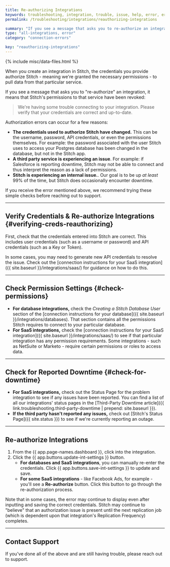 ```yaml
---
title: Re-authorizing Integrations
keywords: troubleshooting, integration, trouble, issue, help, error, errors, reauthorize, re-auth, credentials, authorization
permalink: /troubleshooting/integrations/reauthorizing-integrations

summary: "If you see a message that asks you to re-authorize an integration, it means that Stitch's permissions to that service have been revoked."
type: "all-integrations, error"
category: "connection-errors"

key: "reauthorizing-integrations"
---
```

{% include misc/data-files.html %}

When you create an integration in Stitch, the credentials you provide authorize Stitch - meaning we're granted the necessary permissions - to pull data from that particular service.

If you see a message that asks you to "re-authorize" an integration, it means that Stitch's permissions to that service have been revoked:

> We're having some trouble connecting to your integration. Please verify that your credentials are correct and up-to-date.

Authorization errors can occur for a few reasons:

- **The credentials used to authorize Stitch have changed.** This can be the username, password, API credentials, or even the permissions themselves. For example: the password associated with the user Stitch uses to access your Postgres database has been changed in the database, but not in the Stitch app.
- **A third party service is experiencing an issue**. For example: if Salesforce is reporting downtime, Stitch may not be able to connect and thus interpret the reason as a lack of permissions.
- **Stitch is experiencing an internal issue.**. Our goal is to be up *at least* 99% of the time, but Stitch does occasionally encounter downtime.

If you receive the error mentioned above, we recommend trying these simple checks before reaching out to support.

---

## Verify Credentials & Re-authorize Integrations {#verifying-creds-reauthorizing}

First, check that the credentials entered into Stitch are correct. This includes user credentials (such as a username or password) and API credentials (such as a Key or Token).

In some cases, you may need to generate new API credentials to resolve the issue. Check out the [connection instructions for your SaaS integration]({{ site.baseurl }}/integrations/saas/) for guidance on how to do this.

---

## Check Permission Settings {#check-permissions}

- **For database integrations,** check the *Creating a Stitch Database User* section of the [connection instructions for your database]({{ site.baseurl }}/integrations/databases). That section contains all the permissions Stitch requires to connect to your particular database.
- **For SaaS integrations,** check the [connection instructions for your SaaS integration]({{ site.baseurl }}/integrations/saas/) to see if that particular integration has any permission requirements. Some integrations - such as NetSuite or Marketo - require certain permissions or roles to access data.

---

## Check for Reported Downtime {#check-for-downtime}

- **For SaaS integrations,** check out the Status Page for the problem integration to see if any issues have been reported. You can find a list of all our integrations' status pages in the [Third-Party Downtime article]({{ link.troubleshooting.third-party-downtime | prepend: site.baseurl }}).
- **If the third party hasn't reported any issues,** check out [Stitch's Status Page]({{ site.status }}) to see if we're currently reporting an outage.

---

## Re-authorize Integrations

1. From the {{ app.page-names.dashboard }}, click into the integration.
2. Click the {{ app.buttons.update-int-settings }} button.
   - **For databases and SaaS integrations**, you can manually re-enter the credentials. Click {{ app.buttons.save-int-settings }} to update and save.
   - **For some SaaS integrations** - like Facebook Ads, for example - you'll see a **Re-authorize** button. Click this button to go through the re-authorization process.

Note that in some cases, the error may continue to display even after inputting and saving the correct credentials. Stitch may continue to "believe" that an authorization issue is present until the next replication job (which is dependent upon that integration's Replication Frequency) completes.

---

## Contact Support

If you've done all of the above and are still having trouble, please reach out to support.